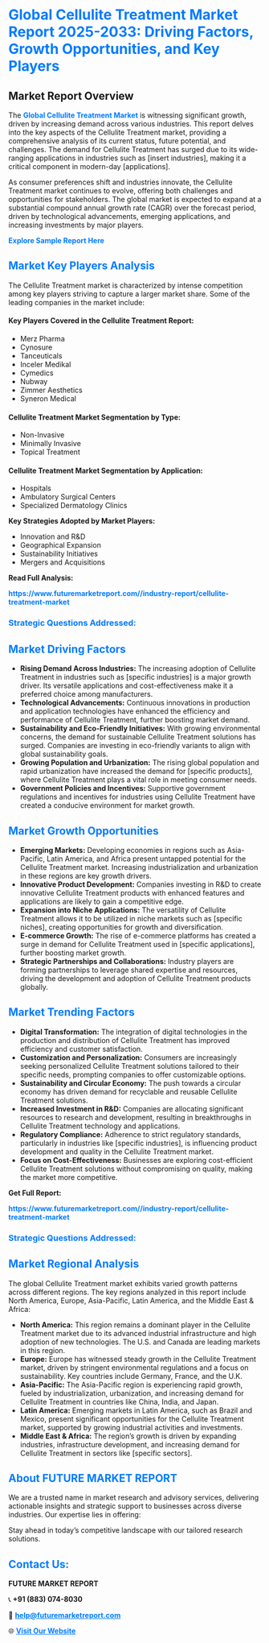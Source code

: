 <h1 style="color: #007BFF;">Global Cellulite Treatment Market Report 2025-2033: Driving Factors, Growth Opportunities, and Key Players</h1>

<section id="overview">
<h2>Market Report Overview</h2>
<p>The <a href="https://www.futuremarketreport.com//industry-report/cellulite-treatment-market" style="color: #007BFF; text-decoration: none;"><strong>Global Cellulite Treatment Market</strong></a> is witnessing significant growth, driven by increasing demand across various industries. This report delves into the key aspects of the Cellulite Treatment market, providing a comprehensive analysis of its current status, future potential, and challenges. The demand for Cellulite Treatment has surged due to its wide-ranging applications in industries such as [insert industries], making it a critical component in modern-day [applications].</p>
<p>As consumer preferences shift and industries innovate, the Cellulite Treatment market continues to evolve, offering both challenges and opportunities for stakeholders. The global market is expected to expand at a substantial compound annual growth rate (CAGR) over the forecast period, driven by technological advancements, emerging applications, and increasing investments by major players.</p>
</section>

<section id="overview">
<p><a href="https://www.futuremarketreport.com//request-sample/reportId=54283" style="color: #007BFF; text-decoration: none;"><strong>Explore Sample Report Here</strong></a></p>
</section>

<section id="key-players">
<h2 style="color: #007BFF;">Market Key Players Analysis</h2>
<p>The Cellulite Treatment market is characterized by intense competition among key players striving to capture a larger market share. Some of the leading companies in the market include:</p>
<h4>Key Players Covered in the Cellulite Treatment Report:</h4>
<ul><li>Merz Pharma</li><li>Cynosure</li><li>Tanceuticals</li><li>Inceler Medikal</li><li>Cymedics</li><li>Nubway</li><li>Zimmer Aesthetics</li><li>Syneron Medical</li></ul>
<h4>Cellulite Treatment Market Segmentation by Type:</h4>
<ul><li>Non-Invasive</li><li>Minimally Invasive</li><li>Topical Treatment</li></ul>

<h4>Cellulite Treatment Market Segmentation by Application:</h4>
<ul><li>Hospitals</li><li>Ambulatory Surgical Centers</li><li>Specialized Dermatology Clinics</li></ul>
<p><strong>Key Strategies Adopted by Market Players:</strong></p>
<ul>
<li>Innovation and R&D</li>
<li>Geographical Expansion</li>
<li>Sustainability Initiatives</li>
<li>Mergers and Acquisitions</li>
</ul>
</section>

<section>
<p><strong>Read Full Analysis: </strong></p><a href="https://www.futuremarketreport.com//industry-report/cellulite-treatment-market" style="color: #007BFF; text-decoration: none;"><strong>https://www.futuremarketreport.com//industry-report/cellulite-treatment-market</strong></a>
<h3 style="color: #007BFF;">Strategic Questions Addressed:</h3>
</section>

<section id="driving-factors">
<h2 style="color: #007BFF;">Market Driving Factors</h2>
<ul>
<li><strong>Rising Demand Across Industries:</strong> The increasing adoption of Cellulite Treatment in industries such as [specific industries] is a major growth driver. Its versatile applications and cost-effectiveness make it a preferred choice among manufacturers.</li>
<li><strong>Technological Advancements:</strong> Continuous innovations in production and application technologies have enhanced the efficiency and performance of Cellulite Treatment, further boosting market demand.</li>
<li><strong>Sustainability and Eco-Friendly Initiatives:</strong> With growing environmental concerns, the demand for sustainable Cellulite Treatment solutions has surged. Companies are investing in eco-friendly variants to align with global sustainability goals.</li>
<li><strong>Growing Population and Urbanization:</strong> The rising global population and rapid urbanization have increased the demand for [specific products], where Cellulite Treatment plays a vital role in meeting consumer needs.</li>
<li><strong>Government Policies and Incentives:</strong> Supportive government regulations and incentives for industries using Cellulite Treatment have created a conducive environment for market growth.</li>
</ul>
</section>

<section id="growth-opportunities">
<h2 style="color: #007BFF;">Market Growth Opportunities</h2>
<ul>
<li><strong>Emerging Markets:</strong> Developing economies in regions such as Asia-Pacific, Latin America, and Africa present untapped potential for the Cellulite Treatment market. Increasing industrialization and urbanization in these regions are key growth drivers.</li>
<li><strong>Innovative Product Development:</strong> Companies investing in R&D to create innovative Cellulite Treatment products with enhanced features and applications are likely to gain a competitive edge.</li>
<li><strong>Expansion into Niche Applications:</strong> The versatility of Cellulite Treatment allows it to be utilized in niche markets such as [specific niches], creating opportunities for growth and diversification.</li>
<li><strong>E-commerce Growth:</strong> The rise of e-commerce platforms has created a surge in demand for Cellulite Treatment used in [specific applications], further boosting market growth.</li>
<li><strong>Strategic Partnerships and Collaborations:</strong> Industry players are forming partnerships to leverage shared expertise and resources, driving the development and adoption of Cellulite Treatment products globally.</li>
</ul>
</section>

<section id="trending-factors">
<h2 style="color: #007BFF;">Market Trending Factors</h2>
<ul>
<li><strong>Digital Transformation:</strong> The integration of digital technologies in the production and distribution of Cellulite Treatment has improved efficiency and customer satisfaction.</li>
<li><strong>Customization and Personalization:</strong> Consumers are increasingly seeking personalized Cellulite Treatment solutions tailored to their specific needs, prompting companies to offer customizable options.</li>
<li><strong>Sustainability and Circular Economy:</strong> The push towards a circular economy has driven demand for recyclable and reusable Cellulite Treatment solutions.</li>
<li><strong>Increased Investment in R&D:</strong> Companies are allocating significant resources to research and development, resulting in breakthroughs in Cellulite Treatment technology and applications.</li>
<li><strong>Regulatory Compliance:</strong> Adherence to strict regulatory standards, particularly in industries like [specific industries], is influencing product development and quality in the Cellulite Treatment market.</li>
<li><strong>Focus on Cost-Effectiveness:</strong> Businesses are exploring cost-efficient Cellulite Treatment solutions without compromising on quality, making the market more competitive.</li>
</ul>
</section>

<section>
<p><strong>Get Full Report: </strong></p><a href="https://www.futuremarketreport.com//industry-report/cellulite-treatment-market" style="color: #007BFF; text-decoration: none;"><strong>https://www.futuremarketreport.com//industry-report/cellulite-treatment-market</strong></a>
<h3 style="color: #007BFF;">Strategic Questions Addressed:</h3>
</section>


<section id="regional-analysis">
<h2 style="color: #007BFF;">Market Regional Analysis</h2>
<p>The global Cellulite Treatment market exhibits varied growth patterns across different regions. The key regions analyzed in this report include North America, Europe, Asia-Pacific, Latin America, and the Middle East & Africa:</p>
<ul>
<li><strong>North America:</strong> This region remains a dominant player in the Cellulite Treatment market due to its advanced industrial infrastructure and high adoption of new technologies. The U.S. and Canada are leading markets in this region.</li>
<li><strong>Europe:</strong> Europe has witnessed steady growth in the Cellulite Treatment market, driven by stringent environmental regulations and a focus on sustainability. Key countries include Germany, France, and the U.K.</li>
<li><strong>Asia-Pacific:</strong> The Asia-Pacific region is experiencing rapid growth, fueled by industrialization, urbanization, and increasing demand for Cellulite Treatment in countries like China, India, and Japan.</li>
<li><strong>Latin America:</strong> Emerging markets in Latin America, such as Brazil and Mexico, present significant opportunities for the Cellulite Treatment market, supported by growing industrial activities and investments.</li>
<li><strong>Middle East & Africa:</strong> The region’s growth is driven by expanding industries, infrastructure development, and increasing demand for Cellulite Treatment in sectors like [specific sectors].</li>
</ul>
</section>

<footer>
<h2 style="color: #007BFF;">About FUTURE MARKET REPORT</h2>
<p>We are a trusted name in market research and advisory services, delivering actionable insights and strategic support to businesses across diverse industries. Our expertise lies in offering:</p>

<p>Stay ahead in today’s competitive landscape with our tailored research solutions.</p>

<h2 style="color: #007BFF;">Contact Us:</h2>
<p><strong>FUTURE MARKET REPORT</strong></p>
<p>📞 <strong>+91 (883) 074-8030</strong></p>
<p>📧 <strong><a href="mailto:help@futuremarketreport.com" style="color: #007BFF;">help@futuremarketreport.com</a></strong></p>
<p>🌐 <strong><a href="https://www.futuremarketreport.com/" style="color: #007BFF;">Visit Our Website</a></strong></p>
</footer>